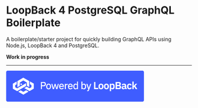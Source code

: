 # LoopBack 4 PostgreSQL GraphQL Boilerplate

A boilerplate/starter project for quickly building GraphQL APIs using Node.js, LoopBack 4 and PostgreSQL.

**Work in progress**

----

[![LoopBack](https://github.com/loopbackio/loopback-next/raw/master/docs/site/imgs/branding/Powered-by-LoopBack-Badge-(blue)-@2x.png)](http://loopback.io/)
